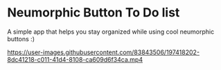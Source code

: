 # Neumorphic Button To Do list

A simple app that helps you stay organized while using cool neumorphic buttons :)


https://user-images.githubusercontent.com/83843506/197418202-8dc41218-c011-41d4-8108-ca609d6f34ca.mp4



